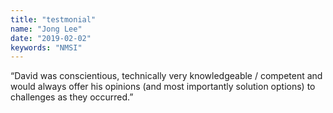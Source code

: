 ```yaml
---
title: "testmonial"
name: "Jong Lee"
date: "2019-02-02"
keywords: "NMSI"
---
```


“David was conscientious, technically
very knowledgeable / competent and would always
offer his opinions (and most importantly solution
options) to challenges as they occurred.”
